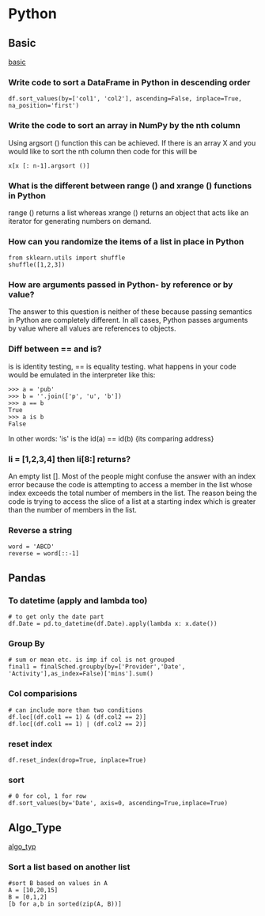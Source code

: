 # Python

## Basic

[basic](https://www.dezyre.com/article/100-data-science-in-python-interview-questions-and-answers-for-2018/188)

### Write code to sort a DataFrame in Python in descending order
```
df.sort_values(by=['col1', 'col2'], ascending=False, inplace=True, na_position='first')
```

### Write the code to sort an array in NumPy by the nth column
Using argsort () function this can be achieved. If there is an array X and you would like to sort the nth column then code for this will be 
```
x[x [: n-1].argsort ()]
```

### What is the different between range () and xrange () functions in Python
range () returns a list whereas xrange () returns an object that acts like an iterator for generating numbers on demand.

### How can you randomize the items of a list in place in Python
```
from sklearn.utils import shuffle
shuffle([1,2,3])
```

### How are arguments passed in Python- by reference or by value?
The answer to this question is neither of these because passing semantics in Python are completely different. In all cases, Python passes arguments by value where all values are references to objects.

### Diff between == and is?
is is identity testing, == is equality testing. what happens in your code would be emulated in the interpreter like this:
```
>>> a = 'pub'
>>> b = ''.join(['p', 'u', 'b'])
>>> a == b
True
>>> a is b
False
```
In other words: 'is' is the id(a) == id(b) {its comparing address}

### li = [1,2,3,4] then li[8:] returns?
An empty list []. Most of the people might confuse the answer with an index error because the code is attempting to access a member in the list whose index exceeds the total number of members in the list. The reason being the code is trying to access the slice of a list at a starting index which is greater than the number of members in the list.

### Reverse a string
```
word = 'ABCD'
reverse = word[::-1]
```

## Pandas

### To datetime (apply and lambda too)
```
# to get only the date part
df.Date = pd.to_datetime(df.Date).apply(lambda x: x.date())
```

### Group By
```
# sum or mean etc. is imp if col is not grouped
final1 = finalSched.groupby(by=['Provider','Date', 'Activity'],as_index=False)['mins'].sum()
```

### Col comparisions
```
# can include more than two conditions
df.loc[(df.col1 == 1) & (df.col2 == 2)]
df.loc[(df.col1 == 1) | (df.col2 == 2)] 
```

### reset index
```
df.reset_index(drop=True, inplace=True)
```

### sort
```
# 0 for col, 1 for row
df.sort_values(by='Date', axis=0, ascending=True,inplace=True)
```

## Algo_Type

[algo_typ](https://www.dezyre.com/article/2018-data-science-interview-questions-for-top-tech-companies-/189)

### Sort a list based on another list
```
#sort B based on values in A
A = [10,20,15]
B = [0,1,2]
[b for a,b in sorted(zip(A, B))]
```




